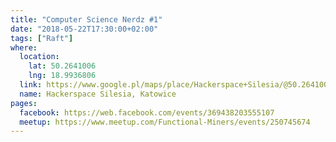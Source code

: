```yaml
---
title: "Computer Science Nerdz #1"
date: "2018-05-22T17:30:00+02:00"
tags: ["Raft"]
where:
  location:
    lat: 50.2641006
    lng: 18.9936806
  link: https://www.google.pl/maps/place/Hackerspace+Silesia/@50.2641006,18.9936806,17z/data=!3m1!4b1!4m5!3m4!1s0x4716ce1320bf55f9:0xb1ae316b317ecc2f!8m2!3d50.2641006!4d18.9958693
  name: Hackerspace Silesia, Katowice
pages:
  facebook: https://web.facebook.com/events/369438203555107
  meetup: https://www.meetup.com/Functional-Miners/events/250745674
---
```



<section>
  <schedule>
    <person-profile
      avatar="marius_rejdak.jpg"
      name="Marius Rejdak"
      title="Raft Consensus Algorithm"
      abstract="<a href='https://raft.github.io/' target='_blank'>Raft</a> is a consensus algorithm that is designed to be easy to understand. It's equivalent to Paxos in fault-tolerance and performance. The difference is that it's decomposed into relatively independent subproblems, and it cleanly addresses all major pieces needed for practical systems. We hope Raft will make consensus available to a wider audience, and that this wider audience will be able to develop a variety of higher quality consensus-based systems than are available today."
      social='{ "twitter": "https://twitter.com/mariusrejdak", "linkedin": "https://www.linkedin.com/in/mariusrejdak/" }'>
    </person-profile>
  </schedule>
</section>
